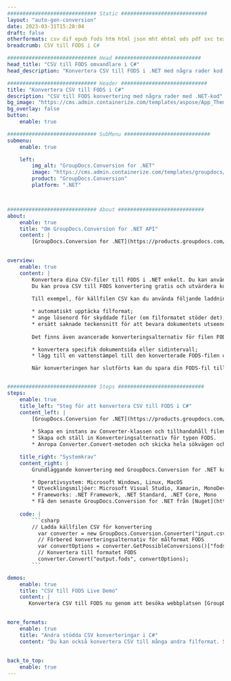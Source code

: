 ```yaml
---
############################# Static ############################
layout: "auto-gen-conversion"
date: 2023-03-31T15:28:04
draft: false
otherformats: csv dif epub fods htm html json mht mhtml ods pdf sxc tex tsv xlam xls xlsb xlsm xlsx xlt xltm xltx xml xps
breadcrumb: CSV till FODS i C#

############################# Head ############################
head_title: "CSV till FODS omvandlare i C#"
head_description: "Konvertera CSV till FODS i .NET med några rader kod. Använd GroupDocs Document Conversion API för att konvertera över 160 filformat."

############################# Header ############################
title: "Konvertera CSV till FODS i C#"
description: "CSV till FODS konvertering med några rader med .NET-kod"
bg_image: "https://cms.admin.containerize.com/templates/aspose/App_Themes/V3/images/bg/header1.png"
bg_overlay: false
button:
    enable: true

############################# SubMenu ############################
submenu:
    enable: true

    left:
        img_alt: "GroupDocs.Conversion for .NET"
        image: "https://cms.admin.containerize.com/templates/groupdocs/images/product-logos/90x90-noborder/groupdocs-conversion-net.png"
        product: "GroupDocs.Conversion"
        platform: ".NET"



############################# About ############################
about:
    enable: true
    title: "Om GroupDocs.Conversion for .NET API"
    content: |
        [GroupDocs.Conversion for .NET](https://products.groupdocs.com/conversion/net/) kan användas för att konvertera Microsoft Word, Excel, PowerPoint, PDF, Visio och andra format. GroupDocs.Conversion är ett fristående API som är lämpligt för back-end och interna system där hög prestanda krävs. Det beror inte på någon programvara som Microsoft eller Open Office.
    

overview:
    enable: true
    content: |
        Konvertera dina CSV-filer till FODS i .NET enkelt. Du kan använda bara ett par C# kodrader i valfri plattform som du vill, som - Windows, Linux, macOS.
        Du kan prova CSV till FODS konvertering gratis och utvärdera konverteringsresultatens kvalitet. Tillsammans med enkla filkonverteringsscenarier kan du prova mer avancerade alternativ för att ladda källfilen CSV och för att spara resultatet FODS. 
        
        Till exempel, för källfilen CSV kan du använda följande laddningsalternativ:

        * automatiskt upptäcka filformat;
        * ange lösenord för skyddade filer (om filformatet stöder det);
        * ersätt saknade teckensnitt för att bevara dokumentets utseende.
        
        Det finns även avancerade konverteringsalternativ för filen FODS:

        * konvertera specifik dokumentsida eller sidintervall;
        * lägg till en vattenstämpel till den konverterade FODS-filen och många fler.

        När konverteringen har slutförts kan du spara din FODS-fil till den lokala filsökvägen eller någon tredje parts lagring som FTP, Amazon S3, Google Drive, Dropbox etc. Observera - för att konvertera CSV till {{ TO}} det finns inget behov av någon ytterligare programvara installerad - som MS Office, Open Office, Adobe Acrobat Reader etc.


############################# Steps ############################
steps:
    enable: true
    title_left: "Steg för att konvertera CSV till FODS i C#"
    content_left: |
        [GroupDocs.Conversion for .NET](https://products.groupdocs.com/conversion/net/) gör det enkelt för utvecklare att konvertera en CSV-fil till FODS med några rader kod.
        
        * Skapa en instans av Converter-klassen och tillhandahåll filen CSV med den fullständiga sökvägen
        * Skapa och ställ in Konverteringsalternativ för typen FODS.
        * Anropa Converter.Convert-metoden och skicka hela sökvägen och formatet (FODS) som en parameter

    title_right: "Systemkrav"
    content_right: |
        Grundläggande konvertering med GroupDocs.Conversion for .NET kan göras med bara några enkla steg. Våra API:er stöds på alla större plattformar och operativsystem. Innan du kör koden nedan, se till att du har följande förutsättningar installerade på ditt system.

        * Operativsystem: Microsoft Windows, Linux, MacOS
        * Utvecklingsmiljöer: Microsoft Visual Studio, Xamarin, MonoDevelop
        * Frameworks: .NET Framework, .NET Standard, .NET Core, Mono
        * Få den senaste GroupDocs.Conversion for .NET från [Nuget](https://www.nuget.org/packages/groupdocs.conversion)
         
    code: |
        ```csharp    
        // Ladda källfilen CSV för konvertering
          var converter = new GroupDocs.Conversion.Converter("input.csv");
          // Förbered konverteringsalternativ för målformat FODS
          var convertOptions = converter.GetPossibleConversions()["fods"].ConvertOptions;
          // Konvertera till formatet FODS
          converter.Convert("output.fods", convertOptions);
        ```

demos:
    enable: true
    title: "CSV till FODS Live Demo"
    content: |
       Konvertera CSV till FODS nu genom att besöka webbplatsen [GroupDocs.Conversion App](https://products.groupdocs.app/conversion/family). Onlinedemo har följande fördelar
          

more_formats:
    enable: true
    title: "Andra stödda CSV konverteringar i C#"
    content: "Du kan också konvertera CSV till många andra filformat. Se listan nedan."
       
       
back_to_top:
    enable: true
---
```

